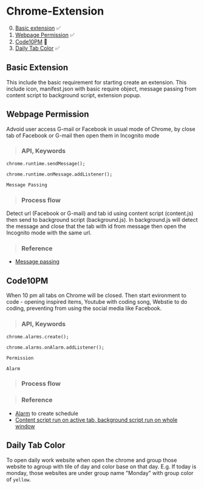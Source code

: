 # Chrome-Extension

0. [Basic extension](https://github.com/skborey/Chrome-Extension#basic-extension) :white_check_mark:
1. [Webpage Permission](https://github.com/skborey/Chrome-Extension#webpage-permission) :white_check_mark:
2. [Code10PM](https://github.com/skborey/Chrome-Extension#code10pm) :arrows_counterclockwise:
3. [Daily Tab Color](https://github.com/skborey/Chrome-Extension#daily-tab-color) :white_check_mark:

## Basic Extension

This include the basic requirement for starting create an extension. This include icon, manifest.json with basic require object, message passing from content script to background script, extension popup.

## Webpage Permission

Advoid user access G-mail or Facebook in usual mode of Chrome, by close tab of Facebook or G-mail then open them in Incognito mode

> ### API, Keywords

```
chrome.runtime.sendMessage();
```

```
chrome.runtime.onMessage.addListener();
```

```
Message Passing
```

> ### Process flow

Detect url (Facebook or G-mail) and tab id using content script (content.js) then send to background script (background.js). In background.js will detect the message and close that the tab with id from message then open the Incognito mode with the same url.

> ### Reference

- [Message passing](https://developer.chrome.com/apps/messaging)

## Code10PM

When 10 pm all tabs on Chrome will be closed. Then start evironment to code - opening inspired items, Youtube with coding song, Webstie to do coding, preventing from using the social media like Facebook.

> ### API, Keywords

```
chrome.alarms.create();
```

```
chrome.alarms.onAlarm.addListener();
```

```
Permission
```

```
Alarm
```

> ### Process flow


> ### Reference

- [Alarm](https://developer.mozilla.org/en-US/Add-ons/WebExtensions/API/alarms/create) to create schedule
- [Content script run on active tab, background script run on whole window](https://stackoverflow.com/questions/31107446/chrome-extension-alarms-create-undefined)


## Daily Tab Color

To open daily work website when open the chrome and group those website to agroup with tile of day and color base on that day. E.g. If today is monday, those websites are under group name "Monday" with group color of `yellow`.